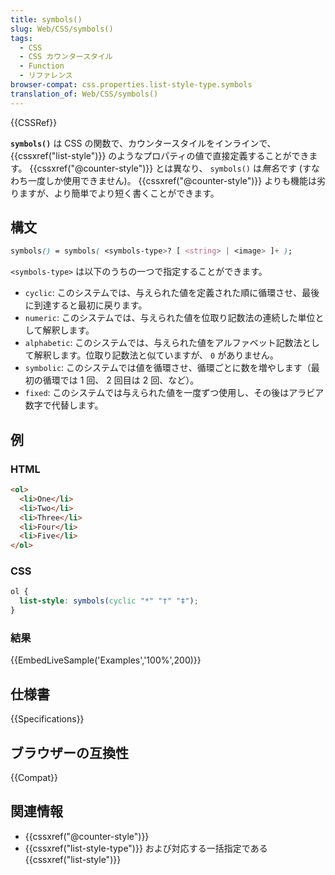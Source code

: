 ```yaml
---
title: symbols()
slug: Web/CSS/symbols()
tags:
  - CSS
  - CSS カウンタースタイル
  - Function
  - リファレンス
browser-compat: css.properties.list-style-type.symbols
translation_of: Web/CSS/symbols()
---
```

{{CSSRef}}

**`symbols()`** は CSS の関数で、カウンタースタイルをインラインで、 {{cssxref("list-style")}} のようなプロパティの値で直接定義することができます。 {{cssxref("@counter-style")}} とは異なり、 `symbols()` は*無名*です (すなわち一度しか使用できません)。 {{cssxref("@counter-style")}} よりも機能は劣りますが、より簡単でより短く書くことができます。

## 構文

```css
symbols() = symbols( <symbols-type>? [ <string> | <image> ]+ );
```

`<symbols-type>` は以下のうちの一つで指定することができます。

- `cyclic`: このシステムでは、与えられた値を定義された順に循環させ、最後に到達すると最初に戻ります。
- `numeric`: このシステムでは、与えられた値を位取り記数法の連続した単位として解釈します。
- `alphabetic`: このシステムでは、与えられた値をアルファベット記数法として解釈します。位取り記数法と似ていますが、 `0` がありません。
- `symbolic`: このシステムでは値を循環させ、循環ごとに数を増やします（最初の循環では 1 回、 2 回目は 2 回、など）。
- `fixed`: このシステムでは与えられた値を一度ずつ使用し、その後はアラビア数字で代替します。

## 例

### HTML

```html
<ol>
  <li>One</li>
  <li>Two</li>
  <li>Three</li>
  <li>Four</li>
  <li>Five</li>
</ol>
```

### CSS

```css
ol {
  list-style: symbols(cyclic "*" "†" "‡");
}
```

### 結果

{{EmbedLiveSample('Examples','100%',200)}}

## 仕様書

{{Specifications}}

## ブラウザーの互換性

{{Compat}}

## 関連情報

- {{cssxref("@counter-style")}}
- {{cssxref("list-style-type")}} および対応する一括指定である {{cssxref("list-style")}}
